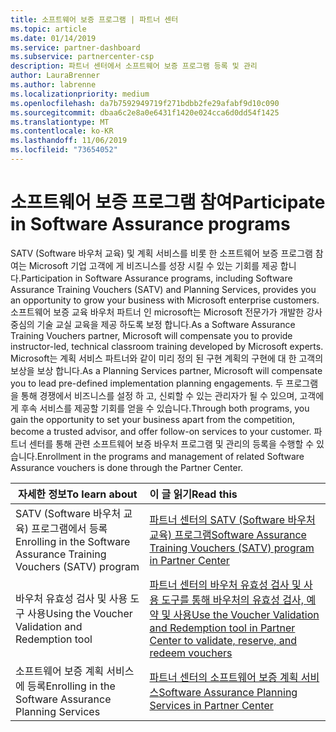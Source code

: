 ```yaml
---
title: 소프트웨어 보증 프로그램 | 파트너 센터
ms.topic: article
ms.date: 01/14/2019
ms.service: partner-dashboard
ms.subservice: partnercenter-csp
description: 파트너 센터에서 소프트웨어 보증 프로그램 등록 및 관리
author: LauraBrenner
ms.author: labrenne
ms.localizationpriority: medium
ms.openlocfilehash: da7b7592949719f271bdbb2fe29afabf9d10c090
ms.sourcegitcommit: dbaa6c2e8a0e6431f1420e024cca6d0dd54f1425
ms.translationtype: MT
ms.contentlocale: ko-KR
ms.lasthandoff: 11/06/2019
ms.locfileid: "73654052"
---
```

# <a name="participate-in-software-assurance-programs"></a><span data-ttu-id="ff8ee-103">소프트웨어 보증 프로그램 참여</span><span class="sxs-lookup"><span data-stu-id="ff8ee-103">Participate in Software Assurance programs</span></span>

<span data-ttu-id="ff8ee-104">SATV (Software 바우처 교육) 및 계획 서비스를 비롯 한 소프트웨어 보증 프로그램 참여는 Microsoft 기업 고객에 게 비즈니스를 성장 시킬 수 있는 기회를 제공 합니다.</span><span class="sxs-lookup"><span data-stu-id="ff8ee-104">Participation in Software Assurance programs, including Software Assurance Training Vouchers (SATV) and Planning Services, provides you an opportunity to grow your business with Microsoft enterprise customers.</span></span> <span data-ttu-id="ff8ee-105">소프트웨어 보증 교육 바우처 파트너 인 microsoft는 Microsoft 전문가가 개발한 강사 중심의 기술 교실 교육을 제공 하도록 보정 합니다.</span><span class="sxs-lookup"><span data-stu-id="ff8ee-105">As a Software Assurance Training Vouchers partner, Microsoft will compensate you to provide instructor-led, technical classroom training developed by Microsoft experts.</span></span> <span data-ttu-id="ff8ee-106">Microsoft는 계획 서비스 파트너와 같이 미리 정의 된 구현 계획의 구현에 대 한 고객의 보상을 보상 합니다.</span><span class="sxs-lookup"><span data-stu-id="ff8ee-106">As a Planning Services partner, Microsoft will compensate you to lead pre-defined implementation planning engagements.</span></span> <span data-ttu-id="ff8ee-107">두 프로그램을 통해 경쟁에서 비즈니스를 설정 하 고, 신뢰할 수 있는 관리자가 될 수 있으며, 고객에 게 후속 서비스를 제공할 기회를 얻을 수 있습니다.</span><span class="sxs-lookup"><span data-stu-id="ff8ee-107">Through both programs, you gain the opportunity to set your business apart from the competition, become a trusted advisor, and offer follow-on services to your customer.</span></span> <span data-ttu-id="ff8ee-108">파트너 센터를 통해 관련 소프트웨어 보증 바우처 프로그램 및 관리의 등록을 수행할 수 있습니다.</span><span class="sxs-lookup"><span data-stu-id="ff8ee-108">Enrollment in the programs and management of related Software Assurance vouchers is done through the Partner Center.</span></span>

|<span data-ttu-id="ff8ee-109">**자세한 정보**</span><span class="sxs-lookup"><span data-stu-id="ff8ee-109">**To learn about**</span></span>   |<span data-ttu-id="ff8ee-110">**이 글 읽기**</span><span class="sxs-lookup"><span data-stu-id="ff8ee-110">**Read this**</span></span>   |
|--------------------------|:------------------|
|<span data-ttu-id="ff8ee-111">SATV (Software 바우처 교육) 프로그램에서 등록</span><span class="sxs-lookup"><span data-stu-id="ff8ee-111">Enrolling in the Software Assurance Training Vouchers (SATV) program</span></span>|[<span data-ttu-id="ff8ee-112">파트너 센터의 SATV (Software 바우처 교육) 프로그램</span><span class="sxs-lookup"><span data-stu-id="ff8ee-112">Software Assurance Training Vouchers (SATV) program in Partner Center</span></span>](software-assurance-satv.md)|
|<span data-ttu-id="ff8ee-113">바우처 유효성 검사 및 사용 도구 사용</span><span class="sxs-lookup"><span data-stu-id="ff8ee-113">Using the Voucher Validation and Redemption tool</span></span>|[<span data-ttu-id="ff8ee-114">파트너 센터의 바우처 유효성 검사 및 사용 도구를 통해 바우처의 유효성 검사, 예약 및 사용</span><span class="sxs-lookup"><span data-stu-id="ff8ee-114">Use the Voucher Validation and Redemption tool in Partner Center to validate, reserve, and redeem vouchers</span></span>](voucher-validation-tool.md)|
|<span data-ttu-id="ff8ee-115">소프트웨어 보증 계획 서비스에 등록</span><span class="sxs-lookup"><span data-stu-id="ff8ee-115">Enrolling in the Software Assurance Planning Services</span></span>|[<span data-ttu-id="ff8ee-116">파트너 센터의 소프트웨어 보증 계획 서비스</span><span class="sxs-lookup"><span data-stu-id="ff8ee-116">Software Assurance Planning Services in Partner Center</span></span>](software-assurance-dps.md) 


